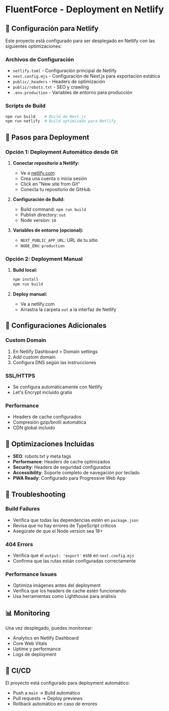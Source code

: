 # FluentForce - Deployment en Netlify

## 🚀 Configuración para Netlify

Este proyecto está configurado para ser desplegado en Netlify con las siguientes optimizaciones:

### Archivos de Configuración

- `netlify.toml` - Configuración principal de Netlify
- `next.config.mjs` - Configuración de Next.js para exportación estática
- `public/_headers` - Headers de optimización
- `public/robots.txt` - SEO y crawling
- `.env.production` - Variables de entorno para producción

### Scripts de Build

```bash
npm run build    # Build de Next.js
npm run netlify  # Build optimizado para Netlify
```

## 📝 Pasos para Deployment

### Opción 1: Deployment Automático desde Git

1. **Conectar repositorio a Netlify:**
   - Ve a [netlify.com](https://netlify.com)
   - Crea una cuenta o inicia sesión
   - Click en "New site from Git"
   - Conecta tu repositorio de GitHub

2. **Configuración de Build:**
   - Build command: `npm run build`
   - Publish directory: `out`
   - Node version: `18`

3. **Variables de entorno (opcional):**
   - `NEXT_PUBLIC_APP_URL`: URL de tu sitio
   - `NODE_ENV`: `production`

### Opción 2: Deployment Manual

1. **Build local:**
   ```bash
   npm install
   npm run build
   ```

2. **Deploy manual:**
   - Ve a netlify.com
   - Arrastra la carpeta `out` a la interfaz de Netlify

## 🔧 Configuraciones Adicionales

### Custom Domain
1. En Netlify Dashboard > Domain settings
2. Add custom domain
3. Configura DNS según las instrucciones

### SSL/HTTPS
- Se configura automáticamente con Netlify
- Let's Encrypt incluido gratis

### Performance
- Headers de cache configurados
- Compresión gzip/brotli automática
- CDN global incluido

## 🎯 Optimizaciones Incluidas

- **SEO**: robots.txt y meta tags
- **Performance**: Headers de cache optimizados
- **Security**: Headers de seguridad configurados
- **Accessibility**: Soporte completo de navegación por teclado
- **PWA Ready**: Configurado para Progressive Web App

## 🐛 Troubleshooting

### Build Failures
- Verifica que todas las dependencias estén en `package.json`
- Revisa que no hay errores de TypeScript críticos
- Asegúrate de que el Node version sea 18+

### 404 Errors
- Verifica que el `output: 'export'` esté en `next.config.mjs`
- Confirma que las rutas están configuradas correctamente

### Performance Issues
- Optimiza imágenes antes del deployment
- Verifica que los headers de cache estén funcionando
- Usa herramientas como Lighthouse para análisis

## 📊 Monitoring

Una vez desplegado, puedes monitorear:
- Analytics en Netlify Dashboard
- Core Web Vitals
- Uptime y performance
- Logs de deployment

## 🔄 CI/CD

El proyecto está configurado para deployment automático:
- Push a `main` → Build automático
- Pull requests → Deploy previews
- Rollback automático en caso de errores
